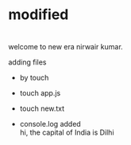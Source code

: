 # modified 
#
welcome to new era
nirwair kumar.

adding files
* by touch <file name>
* touch app.js
* touch new.txt


* console.log added  
hi, the capital of India is Dilhi
